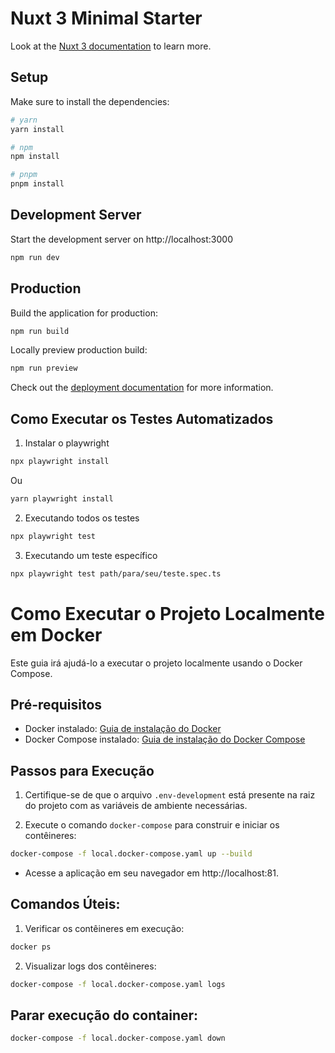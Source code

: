 # Nuxt 3 Minimal Starter

Look at the [Nuxt 3 documentation](https://nuxt.com/docs/getting-started/introduction) to learn more.

## Setup

Make sure to install the dependencies:

```bash
# yarn
yarn install

# npm
npm install

# pnpm
pnpm install
```

## Development Server

Start the development server on http://localhost:3000

```bash
npm run dev
```

## Production

Build the application for production:

```bash
npm run build
```

Locally preview production build:

```bash
npm run preview
```

Check out the [deployment documentation](https://nuxt.com/docs/getting-started/deployment) for more information.


## Como Executar os Testes Automatizados

1. Instalar o playwright

```bash
npx playwright install
```
Ou

```bash
yarn playwright install
```

2. Executando todos os testes

```bash
npx playwright test
```

3. Executando um teste específico

```bash
npx playwright test path/para/seu/teste.spec.ts
```

# Como Executar o Projeto Localmente em Docker

Este guia irá ajudá-lo a executar o projeto localmente usando o Docker Compose.

## Pré-requisitos

- Docker instalado: [Guia de instalação do Docker](https://docs.docker.com/get-docker/)
- Docker Compose instalado: [Guia de instalação do Docker Compose](https://docs.docker.com/compose/install/)

## Passos para Execução

1. Certifique-se de que o arquivo `.env-development` está presente na raiz do projeto com as variáveis de ambiente necessárias.

2. Execute o comando `docker-compose` para construir e iniciar os contêineres:

  ```sh
  docker-compose -f local.docker-compose.yaml up --build
   ```
- Acesse a aplicação em seu navegador em http://localhost:81.

## Comandos Úteis:
1. Verificar os contêineres em execução:

  ```sh
 docker ps
   ```

2. Visualizar logs dos contêineres:
 
  ```sh
 docker-compose -f local.docker-compose.yaml logs
  ``` 
## Parar execução do container:

   ```sh
  docker-compose -f local.docker-compose.yaml down
   ```






